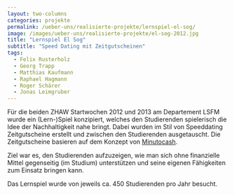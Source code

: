 ```yaml
---
layout: two-columns
categories: projekte
permalink: /ueber-uns/realisierte-projekte/lernspiel-el-sog/
image: /images/ueber-uns/realisierte-projekte/el-sog-2012.jpg
title: "Lernspiel El Sog"
subtitle: "Speed Dating mit Zeitgutscheinen"
tags:
  - Felix Rusterholz
  - Georg Trapp
  - Matthias Kaufmann
  - Raphael Hagmann
  - Roger Schärer
  - Jonas Leimgruber
---
```

Für die beiden ZHAW Startwochen 2012 und 2013 am Departement LSFM wurde ein (Lern-)Spiel konzipiert, welches den Studierenden spielerisch die Idee der Nachhaltigkeit nahe bringt. Dabei wurden im Stil von Speeddating Zeitgutscheine erstellt und zwischen den Studierenden ausgetauscht. Die Zeitgutscheine basieren auf dem Konzept von [Minutocash](http://www.minutocash.org/).

Ziel war es, den Studierenden aufzuzeigen, wie man sich ohne finanzielle Mittel gegenseitig (im Studium) unterstützen und seine eigenen Fähigkeiten zum Einsatz bringen kann.

Das Lernspiel wurde von jeweils ca. 450 Studierenden pro Jahr besucht.
